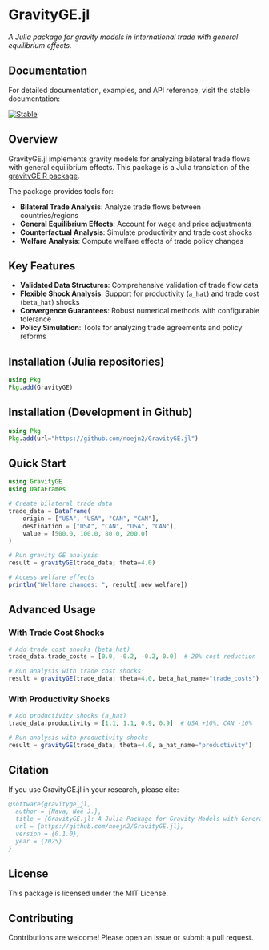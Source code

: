 # GravityGE.jl

*A Julia package for gravity models in international trade with general equilibrium effects.*


## Documentation

For detailed documentation, examples, and API reference, visit the stable documentation:

[![Stable](https://img.shields.io/badge/docs-stable-blue.svg)](https://noejn2.github.io/GravityGE.jl/)




## Overview

GravityGE.jl implements gravity models for analyzing bilateral trade flows with general equilibrium effects. This package is a Julia translation of the [gravityGE R package](https://cran.r-project.org/package=gravityGE).

The package provides tools for:

- **Bilateral Trade Analysis**: Analyze trade flows between countries/regions
- **General Equilibrium Effects**: Account for wage and price adjustments
- **Counterfactual Analysis**: Simulate productivity and trade cost shocks
- **Welfare Analysis**: Compute welfare effects of trade policy changes

## Key Features

- **Validated Data Structures**: Comprehensive validation of trade flow data
- **Flexible Shock Analysis**: Support for productivity (`a_hat`) and trade cost (`beta_hat`) shocks
- **Convergence Guarantees**: Robust numerical methods with configurable tolerance
- **Policy Simulation**: Tools for analyzing trade agreements and policy reforms

## Installation (Julia repositories)

```julia
using Pkg
Pkg.add(GravityGE)
```

## Installation (Development in Github)

```julia
using Pkg
Pkg.add(url="https://github.com/noejn2/GravityGE.jl")
```

## Quick Start

```julia
using GravityGE
using DataFrames

# Create bilateral trade data
trade_data = DataFrame(
    origin = ["USA", "USA", "CAN", "CAN"],
    destination = ["USA", "CAN", "USA", "CAN"],
    value = [500.0, 100.0, 80.0, 200.0]
)

# Run gravity GE analysis
result = gravityGE(trade_data; theta=4.0)

# Access welfare effects
println("Welfare changes: ", result[:new_welfare])
```

## Advanced Usage

### With Trade Cost Shocks

```julia
# Add trade cost shocks (beta_hat)
trade_data.trade_costs = [0.0, -0.2, -0.2, 0.0]  # 20% cost reduction

# Run analysis with trade cost shocks
result = gravityGE(trade_data; theta=4.0, beta_hat_name="trade_costs")
```

### With Productivity Shocks

```julia
# Add productivity shocks (a_hat)
trade_data.productivity = [1.1, 1.1, 0.9, 0.9]  # USA +10%, CAN -10%

# Run analysis with productivity shocks
result = gravityGE(trade_data; theta=4.0, a_hat_name="productivity")
```


## Citation

If you use GravityGE.jl in your research, please cite:

```bibtex
@software{gravityge_jl,
  author = {Nava, Noé J.},
  title = {GravityGE.jl: A Julia Package for Gravity Models with General Equilibrium Effects},
  url = {https://github.com/noejn2/GravityGE.jl},
  version = {0.1.0},
  year = {2025}
}
```

## License

This package is licensed under the MIT License.

## Contributing

Contributions are welcome! Please open an issue or submit a pull request.

